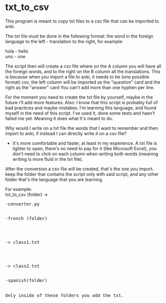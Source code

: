 # txt_to_csv
This program is meant to copy txt files to a csv file that can be imported to anki.

The txt file must be done in the following format: the word in the foreign language to the left - translation to the right, for example:

hola - hello  
uno - one   

The script then will create a csv file where on the A column you will have all the foreign words, and to the right on the B column all the translations. 
This is because when you import a file to anki, it needs to be (one possible format) csv, the left column will be imported as the "question" card and the right as the "answer" card
You can't add more than one hyphen per line.

For the moment you need to create the txt file by yourself, maybe in the future i'll add more features.
Also: I know that this script is probably full of bad practices and maybe mistakes. I'm learning this language, and found myself in the need of this script. 
I've used it, done some tests and hasn't failed me yet. Meaning it does what it's meant to do.

Why would I write on a txt file the words that I want to remember and then import to anki, if instead I can directly write it on a csv file?
- It's more comfortable and faster, at least in my experience. A txt file is lighter to open, there's no need to pay for it (like Microsoft Excel), you don't need to
click on each column when writing both words (meaning writing is more fluid in the txt file).

After the conversion a csv file will be created, that's the one you import.
keep the folder that contains the script only with said script, and any other folder that's the language that you are learning.

For example:      
txt_to_csv (folder) ->  <br>
<pre>-converter.py  <br>
<pre>-french (folder)  <br>
 <pre><pre>-> class1.txt <br>
 <pre><pre>-> class2.txt <br>
<pre>-spanish(folder)  <br>

Only inside of these folders you add the txt.
